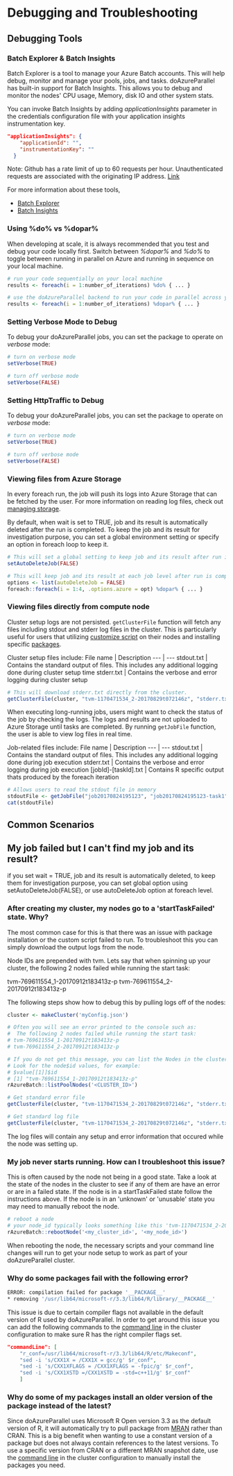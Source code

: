 # Debugging and Troubleshooting

## Debugging Tools

### Batch Explorer & Batch Insights
Batch Explorer is a tool to manage your Azure Batch accounts. This will help debug, monitor and manage your pools, jobs, and tasks. doAzureParallel has built-in support for Batch Insights. This allows you to debug and monitor the nodes' CPU usage, Memory, disk IO and other system stats.  

You can invoke Batch Insights by adding *applicationInsights* parameter in the credentials configuration file with your application insights instrumentation key.
``` json
"applicationInsights": {
    "applicationId": "",
    "instrumentationKey": ""
  }
```
Note: Github has a rate limit of up to 60 requests per hour. Unauthenticated requests are associated with the originating IP address. [Link](https://developer.github.com/v3/#rate-limiting)

For more information about these tools,
- [Batch Explorer](https://github.com/azure/batchexplorer)
- [Batch Insights](https://azure.github.io/BatchExplorer/)

### Using %do% vs %dopar%
When developing at scale, it is always recommended that you test and debug your code locally first. Switch between *%dopar%* and *%do%* to toggle between running in parallel on Azure and running in sequence on your local machine.

```R 
# run your code sequentially on your local machine
results <- foreach(i = 1:number_of_iterations) %do% { ... }

# use the doAzureParallel backend to run your code in parallel across your Azure cluster
results <- foreach(i = 1:number_of_iterations) %dopar% { ... }
```

### Setting Verbose Mode to Debug

To debug your doAzureParallel jobs, you can set the package to operate on *verbose* mode:

```R
# turn on verbose mode
setVerbose(TRUE)

# turn off verbose mode
setVerbose(FALSE)
```
### Setting HttpTraffic to Debug

To debug your doAzureParallel jobs, you can set the package to operate on *verbose* mode:

```R
# turn on verbose mode
setVerbose(TRUE)

# turn off verbose mode
setVerbose(FALSE)
```
### Viewing files from Azure Storage
In every foreach run, the job will push its logs into Azure Storage that can be fetched by the user. For more information on reading log files, check out [managing storage](./41-managing-storage-via-R.md).

By default, when wait is set to TRUE, job and its result is automatically deleted after the run is completed. To keep the job and its result for investigation purpose, you can set a global environment setting or specify an option in foreach loop to keep it.

```R
# This will set a global setting to keep job and its result after run is completed. 
setAutoDeleteJob(FALSE)

# This will keep job and its result at each job level after run is completed.
options <- list(autoDeleteJob = FALSE)
foreach::foreach(i = 1:4, .options.azure = opt) %dopar% { ... }
```

### Viewing files directly from compute node
Cluster setup logs are not persisted. `getClusterFile` function will fetch any files including stdout and stderr log files in the cluster. This is particularly useful for users that utilizing [customize script](./30-customize-cluster.md) on their nodes and installing specific [packages](./20-package-management.md).

Cluster setup files include:
File name | Description
--- | ---
stdout.txt | Contains the standard output of files. This includes any additional logging done during cluster setup time
stderr.txt | Contains the verbose and error logging during cluster setup

```R
# This will download stderr.txt directly from the cluster. 
getClusterFile(cluster, "tvm-1170471534_2-20170829t072146z", "stderr.txt", downloadPath = "pool-errors.txt")
```

When executing long-running jobs, users might want to check the status of the job by checking the logs. The logs and results are not uploaded to Azure Storage until tasks are completed. By running `getJobFile` function, the user is able to view log files in real time.

Job-related files include:
File name | Description
--- | ---
stdout.txt | Contains the standard output of files. This includes any additional logging done during job execution
stderr.txt | Contains the verbose and error logging during job execution
[jobId]-[taskId].txt | Contains R specific output thats produced by the foreach iteration

```R
# Allows users to read the stdout file in memory 
stdoutFile <- getJobFile("job20170824195123", "job20170824195123-task1", "stdout.txt")
cat(stdoutFile)
```

## Common Scenarios

## My job failed but I can't find my job and its result?
if you set wait = TRUE, job and its result is automatically deleted, to keep them for investigation purpose, you can set global option using setAutoDeleteJob(FALSE), or use autoDeleteJob option at foreach level.

### After creating my cluster, my nodes go to a 'startTaskFailed' state. Why?
The most common case for this is that there was an issue with package installation or the custom script failed to run. To troubleshoot this you can simply download the output logs from the node.

Node IDs are prepended with tvm. Lets say that when spinning up your cluster, the following 2 nodes failed while running the start task:

tvm-769611554_1-20170912t183413z-p
tvm-769611554_2-20170912t183413z-p

The following steps show how to debug this by pulling logs off of the nodes:

```r
cluster <- makeCluster('myConfig.json')

# Often you will see an error printed to the console such as:
#  The following 2 nodes failed while running the start task:
# tvm-769611554_1-20170912t183413z-p
# tvm-769611554_2-20170912t183413z-p

# If you do not get this message, you can list the Nodes in the cluster
# Look for the node$id values, for example:
# $value[[1]]$id
# [1] "tvm-769611554_1-20170912t183413z-p"
rAzureBatch::listPoolNodes('<CLUSTER_ID>')

# Get standard error file
getClusterFile(cluster, "tvm-1170471534_2-20170829t072146z", "stderr.txt", downloadPath = "pool-errors.txt")

# Get standard log file
getClusterFile(cluster, "tvm-1170471534_2-20170829t072146z", "stderr.txt", downloadPath = "pool-logs.txt")
```

The log files will contain any setup and error information that occured while the node was setting up.

### My job never starts running. How can I troubleshoot this issue?
This is often caused by the node not being in a good state. Take a look at the state of the nodes in the cluster to see if any of them are have an error or are in a failed state. If the node is in a startTaskFailed state follow the instructions above. If the node is in an 'unknown' or 'unusable' state you may need to manually reboot the node.

```r
# reboot a node
# your node_id typically looks something like this 'tvm-1170471534_2-20170829t072146z'
rAzureBatch::rebootNode('<my_cluster_id>', '<my_node_id>')
```

When rebooting the node, the necessary scripts and your command line changes will run to get your node setup to work as part of your doAzureParallel cluster.

### Why do some packages fail with the following error?
```sh
ERROR: compilation failed for package '__PACKAGE__'
* removing '/usr/lib64/microsoft-r/3.3/lib64/R/library/__PACKAGE__'
```

This issue is due to certain compiler flags not available in the default version of R used by doAzureParallel. In order to get around this issue you can add the following commands to the [command line](./30-customize-cluster.md#running-commands-when-the-cluster-starts) in the cluster configuration to make sure R has the right compiler flags set.

```json
"commandLine": [
    "r_conf=/usr/lib64/microsoft-r/3.3/lib64/R/etc/Makeconf",
    "sed -i 's/CXX1X = /CXX1X = gcc/g' $r_conf",
    "sed -i 's/CXX1XFLAGS = /CXX1XFLAGS = -fpic/g' $r_conf",
    "sed -i 's/CXX1XSTD =/CXX1XSTD = -std=c++11/g' $r_conf"
    ]
```

### Why do some of my packages install an older version of the package instead of the latest?
Since doAzureParallel uses Microsoft R Open version 3.3 as the default version of R, it will automatically try to pull package from [MRAN](https://mran.microsoft.com/) rather than CRAN. This is a big benefit when wanting to use a constant version of a package but does not always contain references to the latest versions. To use a specific version from CRAN or a different MRAN snapshot date, use the [command line](./30-customize-cluster.md#running-commands-when-the-cluster-starts) in the cluster configuration to manually install the packages you need.
